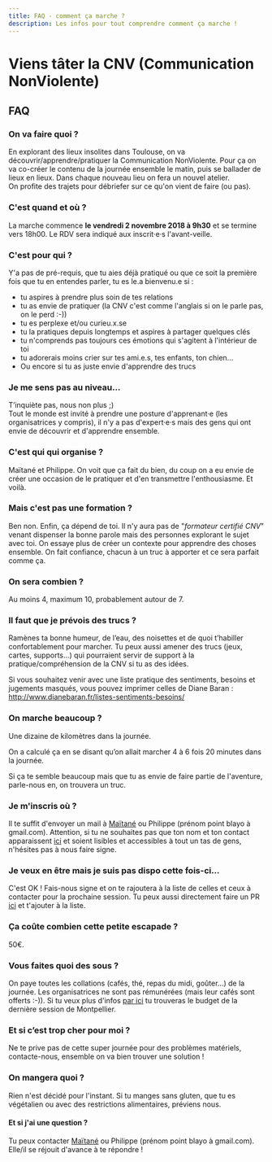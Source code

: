 ```yaml
---
title: FAQ - comment ça marche ?
description: Les infos pour tout comprendre comment ça marche !
---
```


# Viens tâter la CNV (Communication NonViolente)

## FAQ

### On va faire quoi ?

En explorant des lieux insolites dans Toulouse, on va découvrir/apprendre/pratiquer la Communication NonViolente. Pour ça on va co-créer le contenu de la journée ensemble le matin, puis se ballader de lieux en lieux.  Dans chaque nouveau lieu on fera un nouvel atelier.  
On profite des trajets pour débriefer sur ce qu'on vient de faire (ou pas).

### C'est quand et où ?

La marche commence **le vendredi 2 novembre 2018 à 9h30** et se termine vers 18h00.
Le RDV sera indiqué aux inscrit·e·s l'avant-veille.

### C'est pour qui ?

Y'a pas de pré-requis, que tu aies déjà pratiqué ou que ce soit la première fois que tu en entendes parler, tu es le.a bienvenu.e si :
- tu aspires à prendre plus soin de tes relations
- tu as envie de pratiquer (la CNV c'est comme l'anglais si on le parle pas, on le perd :-))
- tu es perplexe et/ou curieu.x.se
- tu la pratiques depuis longtemps et aspires à partager quelques clés
- tu n'comprends pas toujours ces émotions qui s'agitent à l'intérieur de toi 
- tu adorerais moins crier sur tes ami.e.s, tes enfants, ton chien... 
- Ou encore si tu as juste envie d'apprendre des trucs 

### Je me sens pas au niveau…

T’inquiète pas, nous non plus ;)  
Tout le monde est invité à prendre une posture d'apprenant·e (les organisatrices y compris), il n'y a pas d'expert·e·s mais des gens qui ont envie de découvrir et d'apprendre ensemble.

### C'est qui qui organise ?

Maïtané et Philippe.
On voit que ça fait du bien, du coup on a eu envie de créer une occasion de le pratiquer et d'en transmettre l'enthousiasme.
Et voilà.

### Mais c'est pas une formation ?

Ben non. Enfin, ça dépend de toi. Il n'y aura pas de "*formateur certifié CNV*" venant dispenser la bonne parole mais des personnes explorant le sujet avec toi. On essaye plus de créer un contexte pour apprendre des choses ensemble. On fait confiance, chacun à un truc à apporter et ce sera parfait comme ça.

### On sera combien ?

Au moins 4, maximum 10, probablement autour de 7.

### Il faut que je prévois des trucs ?

Ramènes ta bonne humeur, de l’eau, des noisettes et de quoi t’habiller confortablement pour marcher. Tu peux aussi amener des trucs (jeux, cartes, supports...) qui pourraient servir de support à la pratique/compréhension de la CNV si tu as des idées.

Si vous souhaitez venir avec une liste pratique des sentiments, besoins et jugements masqués, vous pouvez imprimer celles de Diane Baran : http://www.dianebaran.fr/listes-sentiments-besoins/

### On marche beaucoup ?

Une dizaine de kilomètres dans la journée.

On a calculé ça en se disant qu’on allait marcher 4 à 6 fois 20 minutes dans la journée.

Si ça te semble beaucoup mais que tu as envie de faire partie de l'aventure, parle-nous en, on trouvera un truc.

### Je m'inscris où ?
Il te suffit d'envoyer un mail à [Maïtané](mailto:perso@maiwann.net) ou Philippe (prénom point blayo à gmail.com).
Attention, si tu ne souhaites pas que ton nom et ton contact apparaissent [ici](https://github.com/walkingdev/cnv/blob/master/v-31/inscriptions.md) et soient lisibles et accessibles à tout un tas de gens, n'hésites pas à nous faire signe.

### Je veux en être mais je suis pas dispo cette fois-ci...
C'est OK ! Fais-nous signe et on te rajoutera à la liste de celles et ceux à contacter pour la prochaine session. Tu peux aussi directement faire un PR [ici](https://github.com/walkingdev/cnv/blob/master/v-31/inscriptions.md) et t'ajouter à la liste. 

### Ça coûte combien cette petite escapade ?

50€. 

### Vous faites quoi des sous ?

On paye toutes les collations (cafés, thé, repas du midi, goûter...) de la journée. Les organisatrices ne sont pas rémunérées (mais leur cafés sont offerts :-)). Si tu veux plus d'infos [par ici](http://walkingdev.fr/#walkingdev/cnv/blob/master/v-34-2/budget.md) tu trouveras le budget de la dernière session de Montpellier. 

### Et si c’est trop cher pour moi ?

Ne te prive pas de cette super journée pour des problèmes matériels, contacte-nous, ensemble on va bien trouver une solution !

### On mangera quoi ?

Rien n'est décidé pour l'instant. Si tu manges sans gluten, que tu es végétalien ou avec des restrictions alimentaires, préviens nous.

#### Et si j'ai une question ?

Tu peux contacter [Maïtané](mailto:perso@maiwann.net) ou Philippe (prénom point blayo à gmail.com). Elle/il se réjouit d'avance à te répondre !
